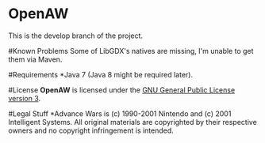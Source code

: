 # OpenAW
This is the develop branch of the project.

#Known Problems
Some of LibGDX's natives are missing, I'm unable to get them via Maven.

#Requirements
*Java 7 (Java 8 might be required later).

#License
**OpenAW** is licensed under the [GNU General Public License version 3](https://www.gnu.org/licenses/gpl-3.0.en.html).

#Legal Stuff
  *Advance Wars is (c) 1990-2001 Nintendo and (c) 2001 Intelligent Systems. All original materials are copyrighted by their respective owners and no copyright infringement is intended.

